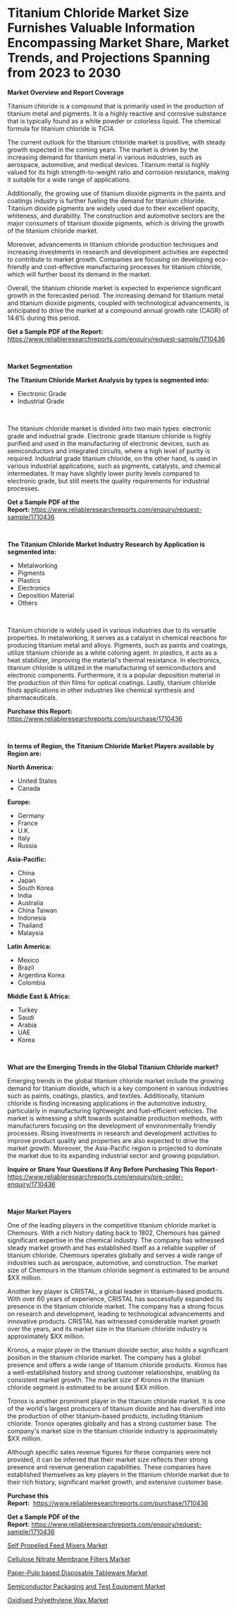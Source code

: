 <p><h1>Titanium Chloride Market Size Furnishes Valuable Information Encompassing Market Share, Market Trends, and Projections Spanning from 2023 to 2030</h1></p><p><strong>Market Overview and Report Coverage</strong></p>
<p><p>Titanium chloride is a compound that is primarily used in the production of titanium metal and pigments. It is a highly reactive and corrosive substance that is typically found as a white powder or colorless liquid. The chemical formula for titanium chloride is TiCl4.</p><p>The current outlook for the titanium chloride market is positive, with steady growth expected in the coming years. The market is driven by the increasing demand for titanium metal in various industries, such as aerospace, automotive, and medical devices. Titanium metal is highly valued for its high strength-to-weight ratio and corrosion resistance, making it suitable for a wide range of applications.</p><p>Additionally, the growing use of titanium dioxide pigments in the paints and coatings industry is further fueling the demand for titanium chloride. Titanium dioxide pigments are widely used due to their excellent opacity, whiteness, and durability. The construction and automotive sectors are the major consumers of titanium dioxide pigments, which is driving the growth of the titanium chloride market.</p><p>Moreover, advancements in titanium chloride production techniques and increasing investments in research and development activities are expected to contribute to market growth. Companies are focusing on developing eco-friendly and cost-effective manufacturing processes for titanium chloride, which will further boost its demand in the market.</p><p>Overall, the titanium chloride market is expected to experience significant growth in the forecasted period. The increasing demand for titanium metal and titanium dioxide pigments, coupled with technological advancements, is anticipated to drive the market at a compound annual growth rate (CAGR) of 14.6% during this period.</p></p>
<p><strong>Get a Sample PDF of the Report:</strong> <a href="https://www.reliableresearchreports.com/enquiry/request-sample/1710436">https://www.reliableresearchreports.com/enquiry/request-sample/1710436</a></p>
<p>&nbsp;</p>
<p><strong>Market Segmentation</strong></p>
<p><strong>The Titanium Chloride Market Analysis by types is segmented into:</strong></p>
<p><ul><li>Electronic Grade</li><li>Industrial Grade</li></ul></p>
<p>&nbsp;</p>
<p><p>The titanium chloride market is divided into two main types: electronic grade and industrial grade. Electronic grade titanium chloride is highly purified and used in the manufacturing of electronic devices, such as semiconductors and integrated circuits, where a high level of purity is required. Industrial grade titanium chloride, on the other hand, is used in various industrial applications, such as pigments, catalysts, and chemical intermediates. It may have slightly lower purity levels compared to electronic grade, but still meets the quality requirements for industrial processes.</p></p>
<p><strong>Get a Sample PDF of the Report:</strong>&nbsp;<a href="https://www.reliableresearchreports.com/enquiry/request-sample/1710436">https://www.reliableresearchreports.com/enquiry/request-sample/1710436</a></p>
<p>&nbsp;</p>
<p><strong>The Titanium Chloride Market Industry Research by Application is segmented into:</strong></p>
<p><ul><li>Metalworking</li><li>Pigments</li><li>Plastics</li><li>Electronics</li><li>Deposition Material</li><li>Others</li></ul></p>
<p>&nbsp;</p>
<p><p>Titanium chloride is widely used in various industries due to its versatile properties. In metalworking, it serves as a catalyst in chemical reactions for producing titanium metal and alloys. Pigments, such as paints and coatings, utilize titanium chloride as a white coloring agent. In plastics, it acts as a heat stabilizer, improving the material's thermal resistance. In electronics, titanium chloride is utilized in the manufacturing of semiconductors and electronic components. Furthermore, it is a popular deposition material in the production of thin films for optical coatings. Lastly, titanium chloride finds applications in other industries like chemical synthesis and pharmaceuticals.</p></p>
<p><strong>Purchase this Report:</strong>&nbsp; <a href="https://www.reliableresearchreports.com/purchase/1710436">https://www.reliableresearchreports.com/purchase/1710436</a></p>
<p>&nbsp;</p>
<p><strong>In terms of Region, the Titanium Chloride Market Players available by Region are:</strong></p>
<p>
    <p> <strong> North America: </strong>
        <ul>
            <li>United States</li>
            <li>Canada</li>
        </ul>
        </p> 
    <p> <strong> Europe: </strong>
        <ul>
            <li>Germany</li>
            <li>France</li>
            <li>U.K.</li>
            <li>Italy</li>
            <li>Russia</li>
        </ul>
        </p> 
    <p> <strong> Asia-Pacific: </strong>
        <ul>
            <li>China</li>
            <li>Japan</li>
            <li>South Korea</li>
            <li>India</li>
            <li>Australia</li>
            <li>China Taiwan</li>
            <li>Indonesia</li>
            <li>Thailand</li>
            <li>Malaysia</li>
        </ul>
        </p> 
    <p> <strong> Latin America: </strong>
        <ul>
            <li>Mexico</li>
            <li>Brazil</li>
            <li>Argentina Korea</li>
            <li>Colombia</li>
        </ul>
        </p> 
    <p> <strong> Middle East & Africa: </strong>
        <ul>
            <li>Turkey</li>
            <li>Saudi</li>
            <li>Arabia</li>
            <li>UAE</li>
            <li>Korea</li>
        </ul>
    </p>
    </p>
<p>&nbsp;</p>
<p><strong>What are the Emerging Trends in the Global Titanium Chloride market?</strong></p>
<p><p>Emerging trends in the global titanium chloride market include the growing demand for titanium dioxide, which is a key component in various industries such as paints, coatings, plastics, and textiles. Additionally, titanium chloride is finding increasing applications in the automotive industry, particularly in manufacturing lightweight and fuel-efficient vehicles. The market is witnessing a shift towards sustainable production methods, with manufacturers focusing on the development of environmentally friendly processes. Rising investments in research and development activities to improve product quality and properties are also expected to drive the market growth. Moreover, the Asia-Pacific region is projected to dominate the market due to its expanding industrial sector and growing population.</p></p>
<p><strong>Inquire or Share Your Questions If Any Before Purchasing This Report</strong>- <a href="https://www.reliableresearchreports.com/enquiry/pre-order-enquiry/1710436">https://www.reliableresearchreports.com/enquiry/pre-order-enquiry/1710436</a></p>
<p>&nbsp;</p>
<p><strong>Major Market Players</strong></p>
<p><p>One of the leading players in the competitive titanium chloride market is Chemours. With a rich history dating back to 1802, Chemours has gained significant expertise in the chemical industry. The company has witnessed steady market growth and has established itself as a reliable supplier of titanium chloride. Chemours operates globally and serves a wide range of industries such as aerospace, automotive, and construction. The market size of Chemours in the titanium chloride segment is estimated to be around $XX million.</p><p>Another key player is CRISTAL, a global leader in titanium-based products. With over 60 years of experience, CRISTAL has successfully expanded its presence in the titanium chloride market. The company has a strong focus on research and development, leading to technological advancements and innovative products. CRISTAL has witnessed considerable market growth over the years, and its market size in the titanium chloride industry is approximately $XX million.</p><p>Kronos, a major player in the titanium dioxide sector, also holds a significant position in the titanium chloride market. The company has a global presence and offers a wide range of titanium chloride products. Kronos has a well-established history and strong customer relationships, enabling its consistent market growth. The market size of Kronos in the titanium chloride segment is estimated to be around $XX million.</p><p>Tronox is another prominent player in the titanium chloride market. It is one of the world's largest producers of titanium dioxide and has diversified into the production of other titanium-based products, including titanium chloride. Tronox operates globally and has a strong customer base. The company's market size in the titanium chloride industry is approximately $XX million.</p><p>Although specific sales revenue figures for these companies were not provided, it can be inferred that their market size reflects their strong presence and revenue generation capabilities. These companies have established themselves as key players in the titanium chloride market due to their rich history, significant market growth, and extensive customer base.</p></p>
<p><strong>Purchase this Report:</strong>&nbsp;&nbsp;<a href="https://www.reliableresearchreports.com/purchase/1710436">https://www.reliableresearchreports.com/purchase/1710436</a></p>
<p></p>
<p><strong>Get a Sample PDF of the Report:</strong>&nbsp;<a href="https://www.reliableresearchreports.com/enquiry/request-sample/1710436">https://www.reliableresearchreports.com/enquiry/request-sample/1710436</a></p>
<p><p><a href="https://medium.com/@donaldortega4f/self-propelled-feed-mixers-market-size-reveals-the-best-marketing-channels-in-global-industry-e8d13e2c8fef">Self Propelled Feed Mixers Market</a></p><p><a href="https://github.com/ChiragRP21/Market-Research-Report-List-1/blob/main/cellulose-nitrate-membrane-filters-market.md">Cellulose Nitrate Membrane Filters Market</a></p><p><a href="https://medium.com/@greisdukagjini2014/paper-pulp-based-disposable-tableware-market-report-reveals-the-latest-trends-and-growth-38a7f27173f3">Paper-Pulp based Disposable Tableware Market</a></p><p><a href="https://medium.com/@rachelyoung56/semiconductor-packaging-and-test-equipment-market-trends-forecast-and-competitive-analysis-to-0f0cf18874af">Semiconductor Packaging and Test Equipment Market</a></p><p><a href="https://github.com/Chiragrp22/Market-Research-Report-List-1/blob/main/oxidised-polyethylene-wax-market.md">Oxidised Polyethylene Wax Market</a></p></p>